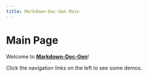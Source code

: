 ```yaml
---
title: Markdown-Doc-Gen Main
---
```


# Main Page

Welcome to [**Markdown-Doc-Gen**](https://github.com/alankrantas/markdown-doc-gen)!

Click the navigation links on the left to see some demos.